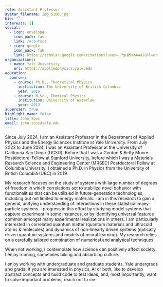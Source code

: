 ```yaml
---
role: Assistant Professor
avatar_filename: img_5100.jpg
bio: ""
interests: []
social:
  - icon: envelope
    icon_pack: fas
    link: /#contact
  - icon: google
    icon_pack: fab
    link: https://scholar.google.com/citations?user=_PqcB9kAAAAJ&hl=en
organizations:
  - name: Yale University
    url: https://appliedphysics.yale.edu
education:
  courses:
    - course: Ph.D., Theoretical Physics
      institution: The University of British Columbia
      year: 2019
    - course: M.Sc., Chemical Physics
      institution: University of Waterloo
      year: 2013
superuser: true
highlight_name: false
title: John Sous
email: john.sous@yale.edu
---
```

Since July 2024, I am an Assistant Professor in the Department of Applied Physics and the Energy Sciences Institute at Yale University. From July 2023 to June 2024, I was an Assistant Professor at the University of California San Diego (UCSD). Before that I was a Gordon & Betty Moore Postdoctoral Fellow at Stanford University, before which I was a Materials Research Science and Engineering Center (MRSEC) Postdoctoral Fellow at Columbia University. I obtained a Ph.D. in Physics from the University of British Columbia (UBC) in 2019.

My research focuses on the study of systems with large number of degrees of freedom in which correlations act to stabilize novel behavior with functionalities that can be utilizied in future-generation technologies, including but not limited to energy materials. I am in this research to gain a general, unifying understanding of interactions in these statistical many-particle systems. I progress in this effort by studying model systems that capture experiment in some instances, or by identifying universal features common amongst many experimental realizations in others. I am particularly interested in correlated quantum matter (quantum materials and ultracold atoms & molecules) and dynamics of non-linearly driven systems (optically driven quantum systems and models of neural learning). My research relies on a carefully tailored combination of numerical and analytical techniques.

When not working, I contemplate how science can positively affect society. I enjoy running, sometimes biking and absorbing culture.

I enjoy working with undergraduate and graduate students. Yale undergrads and grads: If you are interested in physics, AI or both, like to develop abstract concepts and build code to test ideas, and, most importantly, want to solve important problems,  reach out to me.

